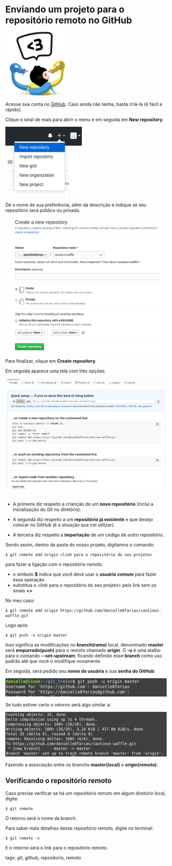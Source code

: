 # Enviando um projeto para o repositório remoto no GitHub

![Octocat](img/p0018-0.png)

Acesse sua conta no [GitHub](https://github.com/). Caso ainda não tenha, basta criá-la (é fácil e rápido).

Clique o sinal de mais para abrir o menu e em seguida em **New repository**.

![criando novo repositório no GitHub](img/p0018-1.png)

Dê o nome de sua preferência, além da descrição e indique se seu repositório será público ou privado.

![criando repositório](img/p0018-2.png)

Para finalizar, clique em **Create repository**.

Em seguida aparece uma tela com três opções:

![tela de configuração rápida](img/p0018-3.png)

- A primeira diz respeito a crianção de um **novo repositório** (inclui a inicialização do Git no diretório).

- A segunda diz respeito a um **repositório já existente** e que desejo colocar no GitHub (é a situação que irei utilizar).

- A terceira diz respeito a **importação** de um código de outro repositório.

Sendo assim, dentro da pasta do nosso projeto, digitamos o comando:

```
$ git remote add origin <link para o repositório do seu projeto>
```

para fazer a ligação com o repositório remoto.

- o símbolo **$** indica que você deve usar o **usuário comum** para fazer essa operação.
- substitua o \<link para o repositório do seu projeto> pelo link sem os sinais **<>**

No meu caso:

```
$ git remote add origin https://github.com/danielle8farias/cautious-waffle.git
```

Logo após

```
$ git push -u origin master
```

Isso significa as modificações no **branch(ramo)** local, denominado **master** será **empurrado(push)** para o remoto chamado **origin**. O **-u** é uma atalho para o comando **--set-upstream**; ficando definido esse **branch** como uso padrão até que você o modifique novamente.

Em seguida, será pedido seu **nome de usuária** e sua **senha do GitHub**:

![entrando com usuário e senha do GitHub](img/p0018-4.png)

Se tudo estiver certo o retorno será algo similar a:

![retorno do comando push](img/p0018-5.png)

Fazendo a associação entre os branchs **master(local)** e **origin(remoto)**.

## Verificando o repositório remoto

Caso precise verificar se há um repositório remoto em algum diretório local, digite:

```
$ git remote
```

O retorno será o nome da branch.

Para saber mais detalhes desse repositório remoto, digite no terminal:

```
$ git remote -v
```

E o retorno será o link para o repositório remoto.

tags: git, github, repositorio, remoto
